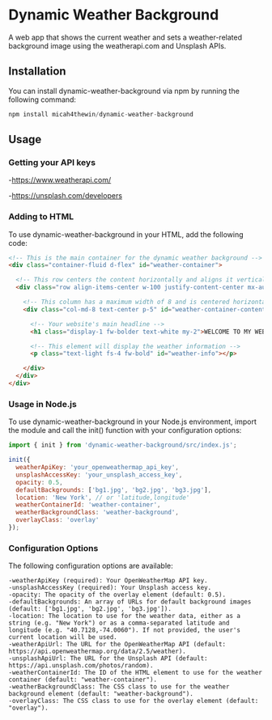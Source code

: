# Dynamic Weather Background

A web app that shows the current weather and sets a weather-related background image using the weatherapi.com and Unsplash APIs.

## Installation

You can install dynamic-weather-background via npm by running the following command:

```js
npm install micah4thewin/dynamic-weather-background
```

## Usage

###  Getting your API keys

  -https://www.weatherapi.com/

  -https://unsplash.com/developers

### Adding to HTML

To use dynamic-weather-background in your HTML, add the following code:

```html
<!-- This is the main container for the dynamic weather background -->
<div class="container-fluid d-flex" id="weather-container">

  <!-- This row centers the content horizontally and aligns it vertically -->
  <div class="row align-items-center w-100 justify-content-center mx-auto">

    <!-- This column has a maximum width of 8 and is centered horizontally -->
    <div class="col-md-8 text-center p-5" id="weather-container-content">

      <!-- Your website's main headline -->
      <h1 class="display-1 fw-bolder text-white my-2">WELCOME TO MY WEBSITE!</h1>

      <!-- This element will display the weather information -->
      <p class="text-light fs-4 fw-bold" id="weather-info"></p>

    </div>
  </div>
</div>
```

### Usage in Node.js

To use dynamic-weather-background in your Node.js environment, import the module and call the init() function with your configuration options:
```js
import { init } from 'dynamic-weather-background/src/index.js';

init({
  weatherApiKey: 'your_openweathermap_api_key',
  unsplashAccessKey: 'your_unsplash_access_key',
  opacity: 0.5,
  defaultBackgrounds: ['bg1.jpg', 'bg2.jpg', 'bg3.jpg'],
  location: 'New York', // or 'latitude,longitude'
  weatherContainerId: 'weather-container',
  weatherBackgroundClass: 'weather-background',
  overlayClass: 'overlay'
});
```

### Configuration Options

The following configuration options are available:

    -weatherApiKey (required): Your OpenWeatherMap API key.
    -unsplashAccessKey (required): Your Unsplash access key.
    -opacity: The opacity of the overlay element (default: 0.5).
    -defaultBackgrounds: An array of URLs for default background images (default: ['bg1.jpg', 'bg2.jpg', 'bg3.jpg']).
    -location: The location to use for the weather data, either as a string (e.g. "New York") or as a comma-separated latitude and longitude (e.g. "40.7128,-74.0060"). If not provided, the user's current location will be used.
    -weatherApiUrl: The URL for the OpenWeatherMap API (default: https://api.openweathermap.org/data/2.5/weather).
    -unsplashApiUrl: The URL for the Unsplash API (default: https://api.unsplash.com/photos/random).
    -weatherContainerId: The ID of the HTML element to use for the weather container (default: "weather-container").
    -weatherBackgroundClass: The CSS class to use for the weather background element (default: "weather-background").
    -overlayClass: The CSS class to use for the overlay element (default: "overlay").
